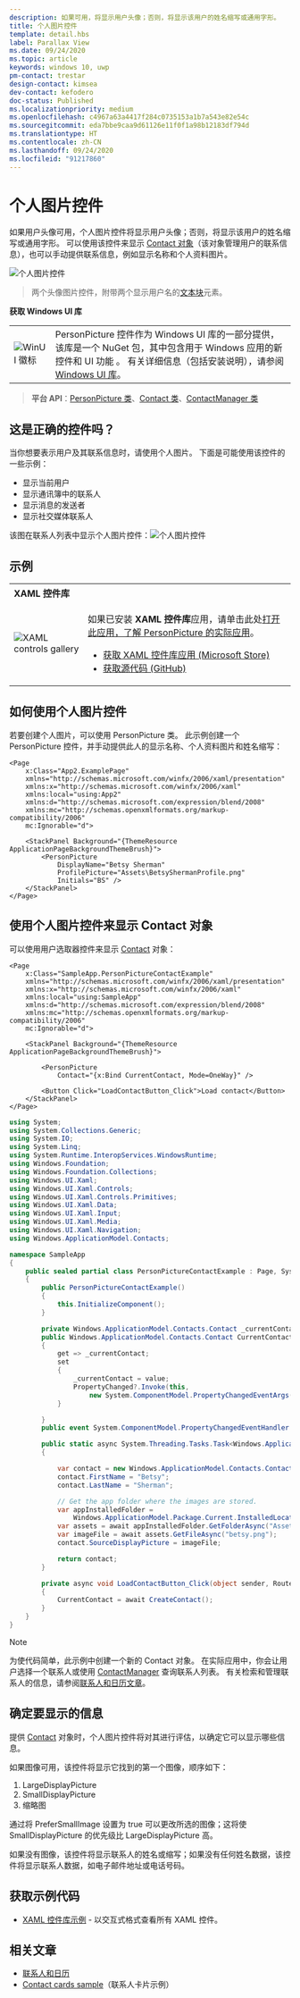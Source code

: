 ```yaml
---
description: 如果可用，将显示用户头像；否则，将显示该用户的姓名缩写或通用字形。
title: 个人图片控件
template: detail.hbs
label: Parallax View
ms.date: 09/24/2020
ms.topic: article
keywords: windows 10, uwp
pm-contact: trestar
design-contact: kimsea
dev-contact: kefodero
doc-status: Published
ms.localizationpriority: medium
ms.openlocfilehash: c4967a63a4417f284c0735153a1b7a543e82e54c
ms.sourcegitcommit: eda7bbe9caa9d61126e11f0f1a98b12183df794d
ms.translationtype: HT
ms.contentlocale: zh-CN
ms.lasthandoff: 09/24/2020
ms.locfileid: "91217860"
---
```

# <a name="person-picture-control"></a>个人图片控件

如果用户头像可用，个人图片控件将显示用户头像；否则，将显示该用户的姓名缩写或通用字形。 可以使用该控件来显示 [Contact 对象](/uwp/api/Windows.ApplicationModel.Contacts.Contact)（该对象管理用户的联系信息），也可以手动提供联系信息，例如显示名称和个人资料图片。

![个人图片控件](images/person-picture/person-picture_hero.png)

 > 两个头像图片控件，附带两个显示用户名的[文本块](text-block.md)元素。

**获取 Windows UI 库**

|  |  |
| - | - |
| ![WinUI 徽标](images/winui-logo-64x64.png) | PersonPicture 控件作为 Windows UI 库的一部分提供，该库是一个 NuGet 包，其中包含用于 Windows 应用的新控件和 UI 功能  。 有关详细信息（包括安装说明），请参阅 [Windows UI 库](/uwp/toolkits/winui/)。 |

> **平台 API**：[PersonPicture 类](/uwp/api/windows.ui.xaml.controls.personpicture)、[Contact 类](/uwp/api/Windows.ApplicationModel.Contacts.Contact)、[ContactManager 类](/uwp/api/Windows.ApplicationModel.Contacts.ContactManager)

## <a name="is-this-the-right-control"></a>这是正确的控件吗？

当你想要表示用户及其联系信息时，请使用个人图片。 下面是可能使用该控件的一些示例：

* 显示当前用户
* 显示通讯簿中的联系人
* 显示消息的发送者
* 显示社交媒体联系人

该图在联系人列表中显示个人图片控件：![个人图片控件](images/person-picture/person-picture-control.png)

## <a name="examples"></a>示例

<table>
<th align="left">XAML 控件库<th>
<tr>
<td><img src="images/xaml-controls-gallery-app-icon-sm.png" alt="XAML controls gallery"></img></td>
<td>
    <p>如果已安装 <strong style="font-weight: semi-bold">XAML 控件库</strong>应用，请单击此处<a href="xamlcontrolsgallery:/item/PersonPicture">打开此应用，了解 PersonPicture 的实际应用</a>。</p>
    <ul>
    <li><a href="https://www.microsoft.com/store/productId/9MSVH128X2ZT">获取 XAML 控件库应用 (Microsoft Store)</a></li>
    <li><a href="https://github.com/Microsoft/Xaml-Controls-Gallery">获取源代码 (GitHub)</a></li>
    </ul>
</td>
</tr>
</table>

## <a name="how-to-use-the-person-picture-control"></a>如何使用个人图片控件

若要创建个人图片，可以使用 PersonPicture 类。 此示例创建一个 PersonPicture 控件，并手动提供此人的显示名称、个人资料图片和姓名缩写：

```xaml
<Page
    x:Class="App2.ExamplePage"
    xmlns="http://schemas.microsoft.com/winfx/2006/xaml/presentation"
    xmlns:x="http://schemas.microsoft.com/winfx/2006/xaml"
    xmlns:local="using:App2"
    xmlns:d="http://schemas.microsoft.com/expression/blend/2008"
    xmlns:mc="http://schemas.openxmlformats.org/markup-compatibility/2006"
    mc:Ignorable="d">

    <StackPanel Background="{ThemeResource ApplicationPageBackgroundThemeBrush}">
        <PersonPicture
            DisplayName="Betsy Sherman"
            ProfilePicture="Assets\BetsyShermanProfile.png"
            Initials="BS" />
    </StackPanel>
</Page>
```

## <a name="using-the-person-picture-control-to-display-a-contact-object"></a>使用个人图片控件来显示 Contact 对象

可以使用用户选取器控件来显示 [Contact](/uwp/api/Windows.ApplicationModel.Contacts.Contact) 对象：

```xaml
<Page
    x:Class="SampleApp.PersonPictureContactExample"
    xmlns="http://schemas.microsoft.com/winfx/2006/xaml/presentation"
    xmlns:x="http://schemas.microsoft.com/winfx/2006/xaml"
    xmlns:local="using:SampleApp"
    xmlns:d="http://schemas.microsoft.com/expression/blend/2008"
    xmlns:mc="http://schemas.openxmlformats.org/markup-compatibility/2006"
    mc:Ignorable="d">

    <StackPanel Background="{ThemeResource ApplicationPageBackgroundThemeBrush}">

        <PersonPicture
            Contact="{x:Bind CurrentContact, Mode=OneWay}" />

        <Button Click="LoadContactButton_Click">Load contact</Button>
    </StackPanel>
</Page>
```

```csharp
using System;
using System.Collections.Generic;
using System.IO;
using System.Linq;
using System.Runtime.InteropServices.WindowsRuntime;
using Windows.Foundation;
using Windows.Foundation.Collections;
using Windows.UI.Xaml;
using Windows.UI.Xaml.Controls;
using Windows.UI.Xaml.Controls.Primitives;
using Windows.UI.Xaml.Data;
using Windows.UI.Xaml.Input;
using Windows.UI.Xaml.Media;
using Windows.UI.Xaml.Navigation;
using Windows.ApplicationModel.Contacts;

namespace SampleApp
{
    public sealed partial class PersonPictureContactExample : Page, System.ComponentModel.INotifyPropertyChanged
    {
        public PersonPictureContactExample()
        {
            this.InitializeComponent();
        }

        private Windows.ApplicationModel.Contacts.Contact _currentContact;
        public Windows.ApplicationModel.Contacts.Contact CurrentContact
        {
            get => _currentContact;
            set
            {
                _currentContact = value;
                PropertyChanged?.Invoke(this,
                    new System.ComponentModel.PropertyChangedEventArgs(nameof(CurrentContact)));
            }

        }
        public event System.ComponentModel.PropertyChangedEventHandler PropertyChanged;

        public static async System.Threading.Tasks.Task<Windows.ApplicationModel.Contacts.Contact> CreateContact()
        {

            var contact = new Windows.ApplicationModel.Contacts.Contact();
            contact.FirstName = "Betsy";
            contact.LastName = "Sherman";

            // Get the app folder where the images are stored.
            var appInstalledFolder =
                Windows.ApplicationModel.Package.Current.InstalledLocation;
            var assets = await appInstalledFolder.GetFolderAsync("Assets");
            var imageFile = await assets.GetFileAsync("betsy.png");
            contact.SourceDisplayPicture = imageFile;

            return contact;
        }

        private async void LoadContactButton_Click(object sender, RoutedEventArgs e)
        {
            CurrentContact = await CreateContact();
        }
    }
}
```

> [!NOTE]
> 为使代码简单，此示例中创建一个新的 Contact 对象。 在实际应用中，你会让用户选择一个联系人或使用 [ContactManager](/uwp/api/Windows.ApplicationModel.Contacts.ContactManager) 查询联系人列表。 有关检索和管理联系人的信息，请参阅[联系人和日历文章](../../contacts-and-calendar/index.md)。

## <a name="determining-which-info-to-display"></a>确定要显示的信息

提供 [Contact](/uwp/api/Windows.ApplicationModel.Contacts.Contact) 对象时，个人图片控件将对其进行评估，以确定它可以显示哪些信息。

如果图像可用，该控件将显示它找到的第一个图像，顺序如下：

1. LargeDisplayPicture
1. SmallDisplayPicture
1. 缩略图

通过将 PreferSmallImage 设置为 true 可以更改所选的图像；这将使 SmallDisplayPicture 的优先级比 LargeDisplayPicture 高。

如果没有图像，该控件将显示联系人的姓名或缩写；如果没有任何姓名数据，该控件将显示联系人数据，如电子邮件地址或电话号码。

## <a name="get-the-sample-code"></a>获取示例代码

- [XAML 控件库示例](https://github.com/Microsoft/Xaml-Controls-Gallery) - 以交互式格式查看所有 XAML 控件。

## <a name="related-articles"></a>相关文章

* [联系人和日历](../../contacts-and-calendar/index.md)
* [Contact cards sample](https://github.com/Microsoft/Windows-universal-samples/tree/master/Samples/ContactCards)（联系人卡片示例）
